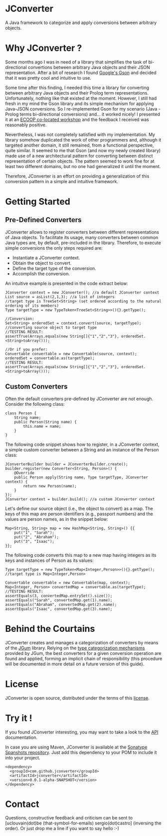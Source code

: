 JConverter
==========

A Java framework to categorize and apply conversions between arbitrary objects.

Why JConverter ?
================

Some months ago I was in need of a library that simplifies the task of bi-directional convertions between arbitrary Java objects and their JSON representation.
After a bit of research I found [Google's Gson](https://code.google.com/p/google-gson/ "Google's Gson") and decided that it was pretty cool and intuitive to use.

Some time after this finding, I needed this time a library for converting between arbitrary Java objects and their Prolog term representations. Unfortunately, nothing like that existed at the moment. However, I still had fresh in my mind the Gson library and its simple mechanism for applying Java-JSON conversions. So I re-implemented Gson for my scenario (Java - Prolog terms bi-directional conversions) and... it worked nicely! 
I presented it at an [ECOOP co-located workshop](http://wasdett.org/2013/ "WASDeTT") and the feedback I received was reasonably positive.

Nevertheless, I was not completely satisfied with my implementation. My library somehow duplicated the work of other programmers and, although it targeted another domain, it still remained, from a functional perspective, quite similar.
It seemed to me that Gson (and now my newly created library) made use of a new architectural pattern for converting between distinct representation of certain objects. The pattern seemed to work fine for at least two different domains, but no one had generalized it until the moment.

Therefore, JConverter is an effort on providing a generalization of this conversion pattern in a simple and intuitive framework.




Getting Started
===============

Pre-Defined Converters
----------------------

JConverter allows to register converters between different representations of Java objects.
To facilitate its usage, many converters between common Java types are, by default, pre-included in the library.
Therefore, to execute simple conversions the only steps required are:

- Instantiate a JConverter context.
- Obtain the object to convert.
- Define the target type of the conversion.
- Accomplish the conversion.


An intuitive example is presented in the code extract below:


    JConverter context = new JConverter(); //a default JConverter context
    List source = asList(2,1,3); //a list of integers
    //target type is TreeSet<String> (set ordered according to the natural ordering of its members)
    Type targetType = new TypeToken<TreeSet<String>>(){}.getType(); 
    
    //Conversion:
    Set<String> orderedSet = context.convert(source, targetType); //converting source object to target type
    //TESTING RESULT:
    assertTrue(Arrays.equals(new String[]{"1","2","3"}, orderedSet.<String>toArray()));
    
    //Or if you prefer:
    Convertable convertable = new Convertable(source, context);
    orderedSet = convertable.as(targetType);
    //TESTING RESULT:
    assertTrue(Arrays.equals(new String[]{"1","2","3"}, orderedSet.<String>toArray()));
		
		

Custom Converters
----------------------		

Often the default converters pre-defined by JConverter are not enough. Consider the following class:
	
    class Person {
    	String name;
    	public Person(String name) {
    		this.name = name;
    	}
    }

The following code snippet shows how to register, in a JConverter context, a simple custom converter between a String and an instance of the Person class:
		
    JConverterBuilder builder = JConverterBuilder.create();
    builder.register(new Converter<String, Person>() {
    	@Override
    	public Person apply(String name, Type targetType, JConverter context) {
    		return new Person(name);
    	}
    });
    JConverter context = builder.build(); //a custom JConverter context

Let's define our source object (i.e., the object to convert) as a map. The keys of this map are person identifiers (e.g., passport numbers) and the values are person names, as in the snippet below:
    
    
    Map<String, String> map = new HashMap<String, String>() {{
    	put("1", "Sarah");
    	put("2", "Abraham");
    	put("3", "Isaac");
    }};
    
The following code converts this map to a new map having integers as its keys and instances of Person as its values:

    Type targetType = new TypeToken<Map<Integer,Person>>(){}.getType(); //target type is Map<Integer,Person>
		
    Convertable convertable = new Convertable(map, context);
    Map<Integer, Person> convertedMap = convertable.as(targetType);
    //TESTING RESULT:
    assertEquals(3, convertedMap.entrySet().size());
    assertEquals("Sarah", convertedMap.get(1).name);
    assertEquals("Abraham", convertedMap.get(2).name);
    assertEquals("Isaac", convertedMap.get(3).name);


Behind the Courtains
====================

JConverter creates and manages a categorization of converters by means of the [JGum](https://github.com/jgum/jgum "JGum library") library.
Relying on the [type categorization mechanisms](http://jgum.github.com/tutorial/index.html "JGum tutorial") provided by JGum, the best converters for a given conversion operation are found and applied, forming an implicit chain of responsibility (this procedure will be documented in more detail on a future version of this guide).



License
=======
JConverter is open source, distributed under the terms of this [license](LICENSE.txt).


Try it !
=============

If you found JConverter interesting, you may want to take a look to the [API](http://jconverter.github.com/apidocs/ "API documentation ") documentation.

In case you are using Maven, JConverter is available at the [Sonatype Spanshots repository](https://oss.sonatype.org/index.html#nexus-search;quick~jconverter "Sonatype Spanshots repository"). Just add this dependency to your POM to include it into your project.





    <dependency>
      <groupId>com.github.jconverter</groupId>
      <artifactId>jconverter</artifactId>
      <version>0.0.1-alpha-SNAPSHOT</version>
    </dependency>



Contact
=======

Questions, constructive feedback and criticism can be sent to \[uclouvain(dot)be (that-symbol-for-emails) sergio(dot)castro\] (inversing the order).
Or just drop me a line if you want to say hello :-)
